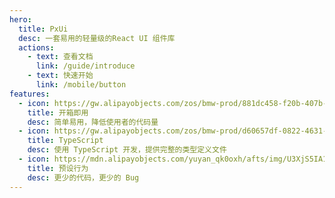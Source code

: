 ```yaml
---
hero:
  title: PxUi
  desc: 一套易用的轻量级的React UI 组件库
  actions:
    - text: 查看文档
      link: /guide/introduce
    - text: 快速开始
      link: /mobile/button
features:
  - icon: https://gw.alipayobjects.com/zos/bmw-prod/881dc458-f20b-407b-947a-95104b5ec82b/k79dm8ih_w144_h144.png
    title: 开箱即用
    desc: 简单易用，降低使用者的代码量
  - icon: https://gw.alipayobjects.com/zos/bmw-prod/d60657df-0822-4631-9d7c-e7a869c2f21c/k79dmz3q_w126_h126.png
    title: TypeScript
    desc: 使用 TypeScript 开发，提供完整的类型定义文件
  - icon: https://mdn.alipayobjects.com/yuyan_qk0oxh/afts/img/U3XjS5IA1tUAAAAAAAAAAAAAFl94AQBr
    title: 预设行为
    desc: 更少的代码，更少的 Bug
---
```


